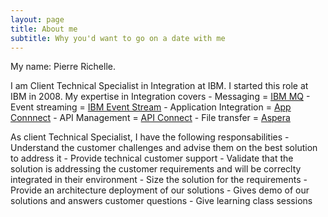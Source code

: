 ```yaml
---
layout: page
title: About me
subtitle: Why you'd want to go on a date with me
---
```


My name: Pierre Richelle. 

I am Client Technical Specialist in Integration at IBM.
I started this role at IBM in 2008.
My expertise in Integration covers 
    - Messaging = [IBM MQ](https://developer.ibm.com/components/ibm-mq/)
    - Event streaming = [IBM Event Stream](https://developer.ibm.com/components/event-streams/)
    - Application Integration = [App Connnect](https://developer.ibm.com/components/app-connect/)
    - API Management = [API Connect](https://developer.ibm.com/components/api-connect/)
    - File transfer = [Aspera](https://www.ibm.com/be-en/products/aspera/developer)

As client Technical Specialist, I have the following responsabilities
    - Understand the customer challenges and advise them on the best solution to address it
    - Provide technical customer support
    - Validate that the solution is addressing the customer requirements and will be correclty integrated in their environment
    - Size the solution for the requirements
    - Provide an architecture deployment of our solutions
    - Gives demo of our solutions and answers customer questions
    - Give learning class sessions
